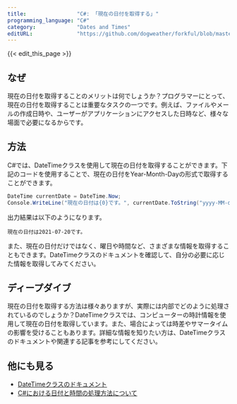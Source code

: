 ```yaml
---
title:                "C#: 「現在の日付を取得する」"
programming_language: "C#"
category:             "Dates and Times"
editURL:              "https://github.com/dogweather/forkful/blob/master/content/ja/c-sharp/getting-the-current-date.md"
---
```


{{< edit_this_page >}}

## なぜ

現在の日付を取得することのメリットは何でしょうか？プログラマーにとって、現在の日付を取得することは重要なタスクの一つです。例えば、ファイルやメールの作成日時や、ユーザーがアプリケーションにアクセスした日時など、様々な場面で必要になるからです。

## 方法

C#では、DateTimeクラスを使用して現在の日付を取得することができます。下記のコードを使用することで、現在の日付をYear-Month-Dayの形式で取得することができます。

```C#
DateTime currentDate = DateTime.Now;
Console.WriteLine("現在の日付は{0}です。", currentDate.ToString("yyyy-MM-dd"));
```

出力結果は以下のようになります。

```
現在の日付は2021-07-20です。
```

また、現在の日付だけではなく、曜日や時間など、さまざまな情報を取得することもできます。DateTimeクラスのドキュメントを確認して、自分の必要に応じた情報を取得してみてください。

## ディープダイブ

現在の日付を取得する方法は様々ありますが、実際には内部でどのように処理されているのでしょうか？DateTimeクラスでは、コンピューターの時計情報を使用して現在の日付を取得しています。また、場合によっては時差やサマータイムの影響を受けることもあります。詳細な情報を知りたい方は、DateTimeクラスのドキュメントや関連する記事を参考にしてください。

## 他にも見る

- [DateTimeクラスのドキュメント](https://docs.microsoft.com/ja-jp/dotnet/api/system.datetime?view=net-5.0)
- [C#における日付と時間の処理方法について](https://www.atmarkit.co.jp/ait/articles/1710/16/news038.html)
